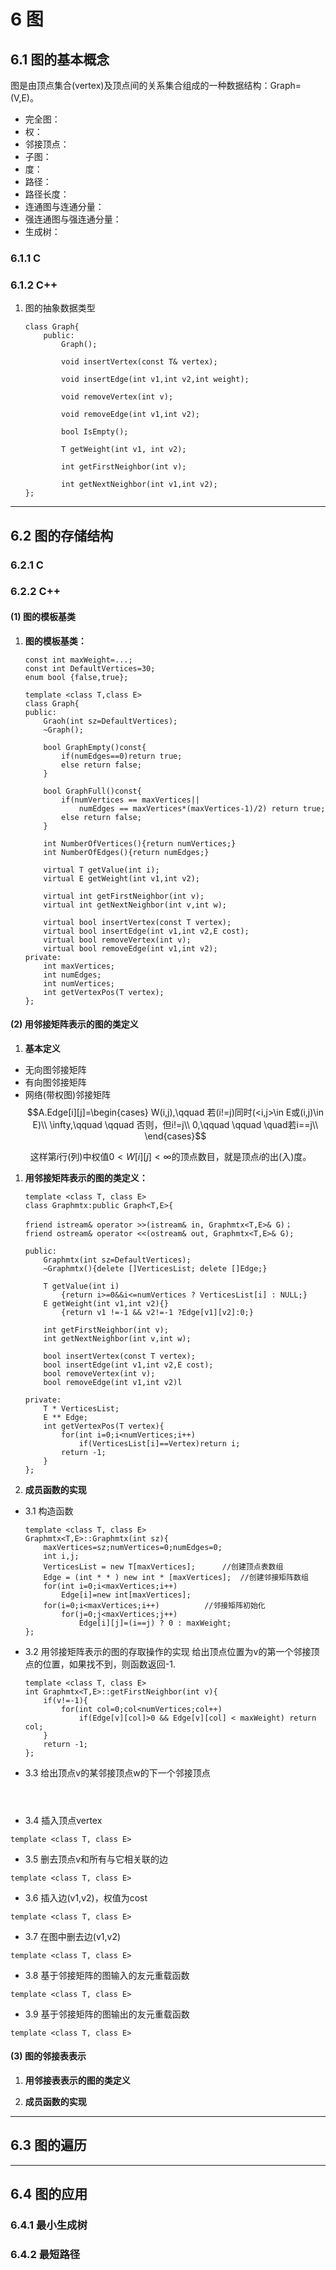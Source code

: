 # 6 图
## 6.1 图的基本概念
图是由顶点集合(vertex)及顶点间的关系集合组成的一种数据结构：Graph=(V,E)。

- 完全图：
- 权：
- 邻接顶点：
- 子图：
- 度：
- 路径：
- 路径长度：
- 连通图与连通分量：
- 强连通图与强连通分量：
- 生成树：

### 6.1.1 C


### 6.1.2 C++
1. 图的抽象数据类型
    ```
    class Graph{
        public:
            Graph();
            
            void insertVertex(const T& vertex);
            
            void insertEdge(int v1,int v2,int weight);

            void removeVertex(int v);

            void removeEdge(int v1,int v2);

            bool IsEmpty();

            T getWeight(int v1, int v2);

            int getFirstNeighbor(int v);

            int getNextNeighbor(int v1,int v2);
    };
    ```


----
## 6.2 图的存储结构



### 6.2.1 C


### 6.2.2 C++
#### (1) 图的模板基类
1. **图的模板基类：**
    ```
    const int maxWeight=...;
    const int DefaultVertices=30;
    enum bool {false,true};

    template <class T,class E>
    class Graph{
    public:
        Graoh(int sz=DefaultVertices);
        ~Graph();

        bool GraphEmpty()const{
            if(numEdges==0)return true;
            else return false;
        }

        bool GraphFull()const{
            if(numVertices == maxVertices|| 
                numEdges == maxVertices*(maxVertices-1)/2) return true;
            else return false;
        }

        int NumberOfVertices(){return numVertices;}
        int NumberOfEdges(){return numEdges;}

        virtual T getValue(int i);
        virtual E getWeight(int v1,int v2);

        virtual int getFirstNeighbor(int v);
        virtual int getNextNeighbor(int v,int w);

        virtual bool insertVertex(const T vertex);
        virtual bool insertEdge(int v1,int v2,E cost);
        virtual bool removeVertex(int v);
        virtual bool removeEdge(int v1,int v2);
    private:
        int maxVertices;
        int numEdges;
        int numVertices;
        int getVertexPos(T vertex);
    };
    ```

#### (2) 用邻接矩阵表示的图的类定义
1. **基本定义**
- 无向图邻接矩阵
- 有向图邻接矩阵
- 网络(带权图)邻接矩阵
$$A.Edge[i][j]=\begin{cases}
    W(i,j),\qquad 若(i!=j)同时(<i,j>\in E或(i,j)\in E)\\
    \infty,\qquad \qquad 否则，但i!=j\\
    0,\qquad \qquad \quad若i==j\\
\end{cases}$$

$\qquad$这样第$i$行(列)中权值$0 < W[i][j] < \infty$的顶点数目，就是顶点$i$的出(入)度。




1. **用邻接矩阵表示的图的类定义：**
    ```
    template <class T, class E>
    class Graphmtx:public Graph<T,E>{

    friend istream& operator >>(istream& in, Graphmtx<T,E>& G)；
    friend ostream& operator <<(ostream& out, Graphmtx<T,E>& G);

    public:
        Graphmtx(int sz=DefaultVertices);
        ~Graphmtx(){delete []VerticesList; delete []Edge;}

        T getValue(int i)
            {return i>=0&&i<=numVertices ? VerticesList[i] : NULL;}
        E getWeight(int v1,int v2){}
            {return v1 !=-1 && v2!=-1 ?Edge[v1][v2]:0;}
        
        int getFirstNeighbor(int v);
        int getNextNeighbor(int v,int w);

        bool insertVertex(const T vertex);
        bool insertEdge(int v1,int v2,E cost);
        bool removeVertex(int v);
        bool removeEdge(int v1,int v2)l

    private:
        T * VerticesList;
        E ** Edge;
        int getVertexPos(T vertex){
            for(int i=0;i<numVertices;i++)
                if(VerticesList[i]==Vertex)return i;
            return -1;
        }
    };
    ```
2. **成员函数的实现**
- 3.1 构造函数
    ```
    template <class T, class E>
    Graphmtx<T,E>::Graphmtx(int sz){
        maxVertices=sz;numVertices=0;numEdges=0;
        int i,j;
        VerticesList = new T[maxVertices];      //创建顶点表数组
        Edge = (int * * ) new int * [maxVertices];  //创建邻接矩阵数组
        for(int i=0;i<maxVertices;i++)
            Edge[i]=new int[maxVertices];
        for(i=0;i<maxVertices;i++)          //邻接矩阵初始化
            for(j=0;j<maxVertices;j++)
                Edge[i][j]=(i==j) ? 0 : maxWeight;
    };
    ```
- 3.2 用邻接矩阵表示的图的存取操作的实现
给出顶点位置为v的第一个邻接顶点的位置，如果找不到，则函数返回-1.
    ```
    template <class T, class E>
    int Graphmtx<T,E>::getFirstNeighbor(int v){
        if(v!=-1){
            for(int col=0;col<numVertices;col++)
                if(Edge[v][col]>0 && Edge[v][col] < maxWeight) return col;
        }
        return -1;
    };
    ```
- 3.3 给出顶点v的某邻接顶点w的下一个邻接顶点
```



```



- 3.4 插入顶点vertex
```
template <class T, class E>

```
- 3.5 删去顶点v和所有与它相关联的边
```
template <class T, class E>

```
- 3.6 插入边(v1,v2)，权值为cost
```
template <class T, class E>

```

- 3.7 在图中删去边(v1,v2)
```
template <class T, class E>

```
- 3.8 基于邻接矩阵的图输入的友元重载函数
```
template <class T, class E>

```
- 3.9 基于邻接矩阵的图输出的友元重载函数
```
template <class T, class E>

```

#### (3) 图的邻接表表示
1. **用邻接表表示的图的类定义**


2. **成员函数的实现**


----
## 6.3 图的遍历





----
## 6.4 图的应用
### 6.4.1 最小生成树


### 6.4.2 最短路径